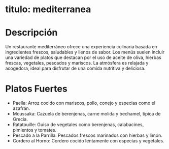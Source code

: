 # titulo: mediterranea

# Descripción
Un restaurante mediterráneo ofrece una experiencia culinaria basada en ingredientes frescos, saludables y llenos de sabor. Los menús suelen incluir una variedad de platos que destacan por el uso de aceite de oliva, hierbas frescas, vegetales, pescados y mariscos. La atmósfera es relajada y acogedora, ideal para disfrutar de una comida nutritiva y deliciosa.

# Platos Fuertes
- Paella: Arroz cocido con mariscos, pollo, conejo y especias como el azafrán.
- Moussaka: Cazuela de berenjenas, carne molida y bechamel, típica de Grecia.
- Ratatouille: Guiso de vegetales como berenjenas, calabacines, pimientos y tomates.
- Pescado a la Parrilla: Pescados frescos marinados con hierbas y limón.
- Cordero al Horno: Cordero cocido lentamente con especias y vegetales.